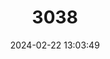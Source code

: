 ---
title: "3038"
category: "Bradypus variegatus"
draft: false
date: 2024-02-22 13:03:49
languages:
  English: ["Bolivian Three-toed Sloth", "Brown-throated Three-fingered Sloth", "Brown-throated Three-toed Sloth", "Brown-throated Sloth"]
  Portuguese: ["Ai", "Bicho-Preguiça", "Preguiça", "Preguiça-Comum", "Preguiça de Óculos"]
  French: ["Aï De Bolivie", "Bradype", "Paresseux Tridactyle", "Paresseux Tridactyle De Bolivie"]
  German: ["Braunkehl-Faultier"]
  Spanish; Castilian: ["Guasa", "Perezoso Bayo", "Perezoso Grisaceo", "Perezoso Tridáctilo", "Perico Ligero"]
---